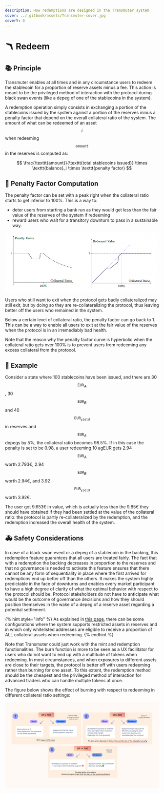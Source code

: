 ```yaml
---
description: How redemptions are designed in the Transmuter system
cover: ../.gitbook/assets/Transmuter-cover.jpg
coverY: 0
---
```


# 🪃 Redeem

## 📚 Principle

Transmuter enables at all times and in any circumstance users to redeem the stablecoin for a proportion of reserve assets minus a fee. This action is meant to be the privileged method of interaction with the protocol during black swan events (like a depeg of one of the stablecoins in the system).

A redemption operation simply consists in exchanging a portion of the stablecoins issued by the system against a portion of the reserves minus a penalty factor that depend on the overall collateral ratio of the system. The amount of what can be redeemed of an asset $$i$$ when redeeming $$\texttt{amount}$$ in the reserves is computed as:

$$
\frac{\texttt{amount}}{\texttt{total stablecoins issued}} \times \texttt{balance}_i \times \texttt{penalty factor}
$$

## 🧮 Penalty Factor Computation

The penalty factor can be set with a peak right when the collateral ratio starts to get inferior to 100%. This is a way to:

* deter users from starting a bank run as they would get less than the fair value of the reserves of the system if redeeming
* reward users who wait for a transitory downturn to pass in a sustainable way.

![Penalty Factor Evolution Example](../.gitbook/assets/penaltyFactor.png)

Users who still want to exit when the protocol gets badly collateralized may still exit, but by doing so they are re-collateralizing the protocol, thus leaving better off the users who remained in the system.

Below a certain level of collateral ratio, the penalty factor can go back to 1. This can be a way to enable all users to exit at the fair value of the reserves when the protocol is in an irremediably bad health.

Note that the reason why the penalty factor curve is hyperbolic when the collateral ratio gets over 100% is to prevent users from redeeming any excess collateral from the protocol.

## 🤔 Example

Consider a state where 100 stablecoins have been issued, and there are 30 $$\texttt{EUR}_A$$, 30 $$\texttt{EUR}_B$$ and 40 $$\texttt{EUR}_{\texttt{yield}}$$ in reserves and $$\texttt{EUR}_A$$ depegs by 5%, the collateral ratio becomes 98.5%. If in this case the penalty is set to be 0.98, a user redeeming 10 agEUR gets 2.94 $$\texttt{EUR}_A$$ worth 2.793€, 2.94 $$\texttt{EUR}_B$$ worth 2.94€, and 3.92 $$\texttt{EUR}_{\texttt{yield}}$$ worth 3.92€.

The user got 9.653€ in value, which is actually less than the 9.85€ they should have obtained if they had been settled at the value of the collateral ratio: the protocol is partly re-collateralized by the redemption, and the redemption increased the overall health of the system.

## 🚑 Safety Considerations

In case of a black swan event or a depeg of a stablecoin in the backing, this redemption feature guarantees that all users are treated fairly. The fact that with a redemption the backing decreases in proportion to the reserves and that no governance is needed to activate this feature ensures that there cannot be any form of sequentiality in place where the first arrived for redemptions end up better off than the others. It makes the system highly predictable in the face of downturns and enables every market participant to have a high degree of clarity of what the optimal behavior with respect to the protocol should be. Protocol stakeholders do not have to anticipate what would be the outcome of governance decisions and how they should position themselves in the wake of a depeg of a reserve asset regarding a potential settlement.

{% hint style="info" %}
As explained in [this page](implementation/collateralsManagement.md), there can be some configurations where the system supports restricted assets in reserves and in which only whitelisted addresses are eligible to receive a proportion of ALL collateral assets when redeeming.
{% endhint %}

Note that Transmuter could just work with the mint and redemption functionalities. The burn function is more to be seen as a UX facilitator for users who do not want to end up with a multitude of tokens when redeeming. In most circumstances, and when exposures to different assets are close to their targets, the protocol is better off with users redeeming rather than burning for one asset. To this extent, the redemption method should be the cheapest and the privileged method of interaction for advanced traders who can handle multiple tokens at once.

The figure below shows the effect of burning with respect to redeeming in different collateral ratio settings:

![Burning vs. Redeeming in different cases](../.gitbook/assets/docs-Scenarios.jpg)
